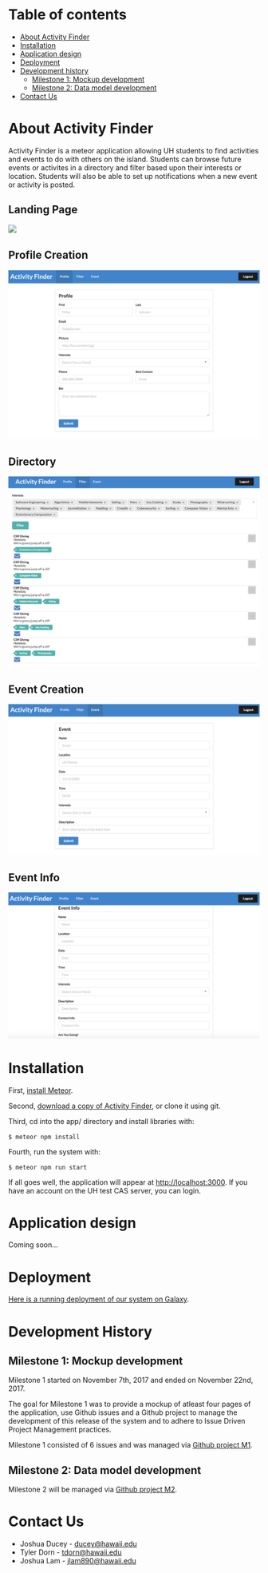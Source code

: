# Table of contents

* [About Activity Finder](#about-activityfinder)
* [Installation](#installation)
* [Application design](#application-design)
* [Deployment](#deployment)
* [Development history](#development-history)
  * [Milestone 1: Mockup development](#milestone-1-mockup-development)
  * [Milestone 2: Data model development](#milestone-2-data-model-development)
* [Contact Us](#contact-us)
  
# About Activity Finder
Activity Finder is a meteor application allowing UH students to find activities and events to do with others on the island. Students can browse future events or activites in a directory and filter based upon their interests or location. Students will also be able to set up notifications when a new event or activity is posted.

## Landing Page

![](images/landing-page.png)

## Profile Creation

![](images/profile-creation.png)

## Directory

![](images/directory.png)

## Event Creation

![](images/event-creation.png)

## Event Info

![](images/event-info.png)

# Installation

First, [install Meteor](https://www.meteor.com/install).

Second, [download a copy of Activity Finder](https://github.com/activityfinder/activityfinder/archive/master.zip), or clone it using git.
  
Third, cd into the app/ directory and install libraries with:

```
$ meteor npm install
```

Fourth, run the system with:

```
$ meteor npm run start
```

If all goes well, the application will appear at [http://localhost:3000](http://localhost:3000). If you have an account on the UH test CAS server, you can login.

# Application design

Coming soon...

# Deployment

[Here is a running deployment of our system on Galaxy](http://activityfinder.meteorapp.com/).

# Development History

## Milestone 1: Mockup development
Milestone 1 started on November 7th, 2017 and ended on November 22nd, 2017.

The goal for Milestone 1 was to provide a mockup of atleast four pages of the application, use Github issues and a Github project to manage the development of this release of the system and to adhere to Issue Driven Project Management practices.

Milestone 1 consisted of 6 issues and was managed via [Github project M1](https://github.com/activityfinder/activityfinder/projects/1).

## Milestone 2: Data model development

Milestone 2 will be managed via [Github project M2](https://github.com/activityfinder/activityfinder/projects/2).

# Contact Us
* Joshua Ducey - ducey@hawaii.edu
* Tyler Dorn - tdorn@hawaii.edu
* Joshua Lam - jlam890@hawaii.edu
